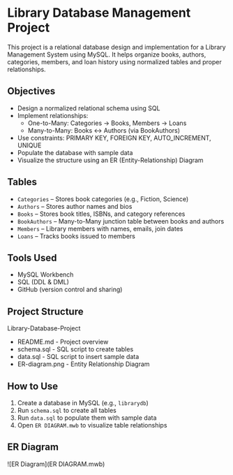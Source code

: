 #  Library Database Management Project

This project is a relational database design and implementation for a Library Management System using MySQL. It helps organize books, authors, categories, members, and loan history using normalized tables and proper relationships.

##  Objectives

- Design a normalized relational schema using SQL
- Implement relationships:
  - One-to-Many: Categories → Books, Members → Loans
  - Many-to-Many: Books ↔ Authors (via BookAuthors)
- Use constraints: PRIMARY KEY, FOREIGN KEY, AUTO_INCREMENT, UNIQUE
- Populate the database with sample data
- Visualize the structure using an ER (Entity-Relationship) Diagram

##  Tables

- `Categories` – Stores book categories (e.g., Fiction, Science)
- `Authors` – Stores author names and bios
- `Books` – Stores book titles, ISBNs, and category references
- `BookAuthors` – Many-to-Many junction table between books and authors
- `Members` – Library members with names, emails, join dates
- `Loans` – Tracks books issued to members

##  Tools Used

- MySQL Workbench
- SQL (DDL & DML)
- GitHub (version control and sharing)

##  Project Structure

Library-Database-Project
   - README.md - Project overview
   - schema.sql - SQL script to create tables
   - data.sql - SQL script to insert sample data
   - ER-diagram.png - Entity Relationship Diagram 


##  How to Use

1. Create a database in MySQL (e.g., `librarydb`)
2. Run `schema.sql` to create all tables
3. Run `data.sql` to populate them with sample data
4. Open `ER DIAGRAM.mwb` to visualize table relationships

##  ER Diagram

![ER Diagram](ER DIAGRAM.mwb)

